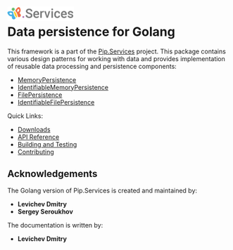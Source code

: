 # <img src="https://github.com/pip-services/pip-services/raw/master/design/Logo.png" alt="Pip.Services Logo" style="max-width:30%"> <br/> Data persistence for Golang

This framework is a part of the [Pip.Services](https://github.com/pip-services/pip-services) project.
This package contains various design patterns for working with data and provides implementation of 
reusable data processing and persistence components:

- [MemoryPersistence](https://godoc.org/github.com/pip-services3-go/pip-services3-data-go)
- [IdentifiableMemoryPersistence](https://godoc.org/github.com/pip-services3-go/pip-services3-data-go)
- [FilePersistence](https://godoc.org/github.com/pip-services3-go/pip-services3-data-go)
- [IdentifiableFilePersistence](https://godoc.org/github.com/pip-services3-go/pip-services3-data-go)

Quick Links:

* [Downloads](https://github.com/pip-services3-go/pip-services3-data-go/blob/master/docs/Downloads.md)
* [API Reference](https://godoc.org/github.com/pip-services3-go/pip-services3-data-go)
* [Building and Testing](https://github.com/pip-services3-go/pip-services3-data-go/blob/master/docs/Development.md)
* [Contributing](https://github.com/pip-services3-go/pip-services3-data-go/blob/master/docs/Development.md#contrib)

## Acknowledgements

The Golang version of Pip.Services is created and maintained by:
- **Levichev Dmitry**
- **Sergey Seroukhov**

The documentation is written by:
- **Levichev Dmitry**